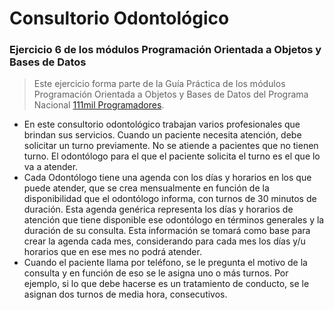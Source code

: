 # Consultorio Odontológico 
### Ejercicio 6 de los módulos Programación Orientada a Objetos y Bases de Datos

> Este ejercicio forma parte de la Guía Práctica de los módulos Programación Orientada a Objetos y Bases de Datos
> del Programa Nacional [111mil Programadores](https://www.argentina.gob.ar/111mil).

 * En este consultorio odontológico trabajan varios profesionales que brindan sus servicios. Cuando un paciente necesita atención, debe solicitar un turno previamente. No se atiende a pacientes que no tienen turno. El odontólogo para el que el paciente solicita el turno es el que lo va a atender. 
  * Cada Odontólogo tiene una agenda con los días y horarios en los que puede atender, que se crea mensualmente en función de la disponibilidad que el odontólogo informa, con turnos de 30 minutos de duración. Esta agenda genérica representa los días y horarios de atención que tiene disponible ese odontólogo en términos generales y la duración de su consulta. Esta información se tomará como base para crear la agenda cada mes, considerando para cada mes los días y/u horarios que en ese mes no podrá atender.
 * Cuando el paciente llama por teléfono, se le pregunta el motivo de la consulta y en función de eso se le asigna uno o más turnos. Por ejemplo, si lo que debe hacerse es un tratamiento de conducto, se le asignan dos turnos de media hora, consecutivos.
